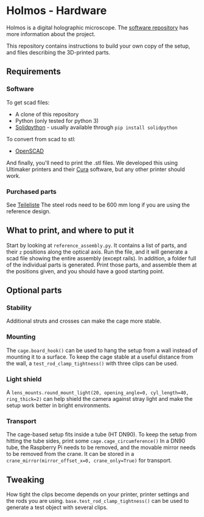 # Holmos - Hardware

Holmos is a digital holographic microscope.
The [software repository](https://github.com/holmos-ipm/holmos-rpi/) has more information about the project.

This repository contains instructions to build your own copy of the setup, and files describing the 3D-printed parts.

## Requirements
### Software
To get scad files:
* A clone of this repository
* Python (only tested for python 3)
* [Solidpython](https://solidpython.readthedocs.io/en/latest/) - usually available through `pip install solidpython`

To convert from scad to stl:
* [OpenSCAD](http://www.openscad.org)

And finally, you'll need to print the .stl files.
We developed this using Ultimaker printers and their [Cura](https://ultimaker.com/en/products/ultimaker-cura-software) software,
but any other printer should work.

### Purchased parts
See [Teileliste](Teileliste.md)
The steel rods need to be 600 mm long if you are using the reference design.

## What to print, and where to put it
Start by looking at `reference_assembly.py`.
It contains a list of parts, and their `z` positions along the optical axis.
Run the file, and it will generate a scad file showing the entire assembly (except rails).
In addition, a folder full of the individual parts is generated.
Print those parts, and assemble them at the positions given, and you should have a good starting point.

## Optional parts
### Stability
Additional struts and crosses can make the cage more stable.

### Mounting
The `cage.board_hook()` can be used to hang the setup from a wall instead of mounting it to a surface.
To keep the cage stable at a useful distance from the wall, a `test_rod_clamp_tightness()` with three clips can be used.

### Light shield
A `lens_mounts.round_mount_light(20, opening_angle=0, cyl_length=40, ring_thick=2)` can help shield the camera against stray light and make the setup work better in bright environments.

### Transport
The cage-based setup fits inside a tube (HT DN90).
To keep the setup from hitting the tube sides, print some `cage.cage_circumference()`
In a DN90 tube, the Raspberry Pi needs to be removed, and the movable mirror needs to be removed from the crane.
It can be stored in a `crane_mirror(mirror_offset_x=0, crane_only=True)` for transport.

## Tweaking
How tight the clips become depends on your printer, printer settings and the rods you are using.
`base.test_rod_clamp_tightness()` can be used to generate a test object with several clips.
